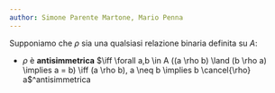 ```yaml
---
author: Simone Parente Martone, Mario Penna
---
```


Supponiamo che $\rho$ sia una qualsiasi relazione binaria definita su $A$:
-  $\rho$ è **antisimmetrica** $\iff \forall a,b \in A ((a \rho b) \land (b \rho a) \implies a = b) \iff (a \rho b), a \neq b \implies b \cancel{\rho} a$^antisimmetrica